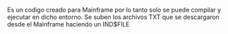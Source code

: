 Es un codigo creado para Mainframe por lo tanto solo se puede compilar y ejecutar en dicho entorno. 
Se suben los archivos TXT que se descargaron desde el Mainframe haciendo un IND$FILE
